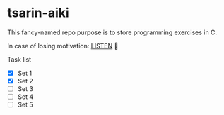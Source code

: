 # tsarin-aiki
This fancy-named repo purpose is to store programming exercises in C.

In case of losing motivation:
<a href="https://www.youtube.com/watch?v=tas0O586t80" target="blank">LISTEN</a> :musical_note:

Task list
- [x] Set 1
- [x] Set 2
- [ ] Set 3
- [ ] Set 4
- [ ] Set 5
